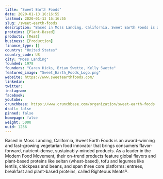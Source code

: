 ```yaml
---
title: "Sweet Earth Foods"
date: 2020-01-13 16:16:55
lastmod: 2020-01-13 16:16:55
slug: /sweet-earth-foods
description: "Based in Moss Landing, California, Sweet Earth Foods is an award-winning and fast-growing vegetarian food innovator that brings consumers flavor-forward, nutrient-dense, sustainably-minded products. As a leader in the Modern Food Movement, their on-trend products feature global flavors and plant-based proteins like seitan (wheat-based), tofu and legumes like lentils, chickpeas and beans, and span three core platforms: entrees, breakfast and plant-based proteins, called Righteous Meats®."
proteins: [Plant-Based]
products: [Meat]
business: [Production]
finance_type: []
country: "United States"
country_code: US
city: "Moss Landing"
founded: 1978
founders: "Caren Hicks, Brian Swette, Kelly Swette"
featured_image: "Sweet_Earth_Foods_Logo.png"
website: https://www.sweetearthfoods.com/
linkedin: 
twitter: 
instagram: 
facebook: 
youtube: 
crunchbase: https://www.crunchbase.com/organization/sweet-earth-foods
draft: false
pinned: false
homepage: false
weight: 5000
uuid: 1236
---
```

Based in Moss Landing, California, Sweet Earth Foods is an award-winning and fast-growing vegetarian food innovator that brings consumers flavor-forward, nutrient-dense, sustainably-minded products. As a leader in the Modern Food Movement, their on-trend products feature global flavors and plant-based proteins like seitan (wheat-based), tofu and legumes like lentils, chickpeas and beans, and span three core platforms: entrees, breakfast and plant-based proteins, called Righteous Meats®.
